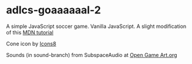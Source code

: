 # adlcs-goaaaaaal-2
A simple JavaScript soccer game. Vanilla JavaScript. A slight modification of this [MDN tutorial](https://developer.mozilla.org/en-US/docs/Games/Tutorials/2D_Breakout_game_pure_JavaScript)

Cone icon by [Icons8](https://icons8.com/icon/mIzoTHt1zPIO/cone)

Sounds (in sound-branch) from SubspaceAudio at [Open Game Art.org](https://opengameart.org/content/512-sound-effects-8-bit-style)